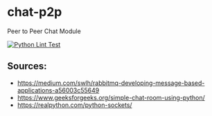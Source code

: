 # chat-p2p
Peer to Peer Chat Module

[![Python Lint Test](https://github.com/dpe22/chat-p2p/actions/workflows/python-lint-test.yml/badge.svg)](https://github.com/dpe22/chat-p2p/actions/workflows/python-lint-test.yml)

## Sources:

- https://medium.com/swlh/rabbitmq-developing-message-based-applications-a56003c55649
- https://www.geeksforgeeks.org/simple-chat-room-using-python/ 
- https://realpython.com/python-sockets/ 

